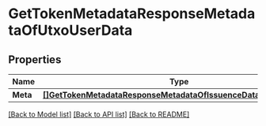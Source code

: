 # GetTokenMetadataResponseMetadataOfUtxoUserData

## Properties
Name | Type | Description | Notes
------------ | ------------- | ------------- | -------------
**Meta** | [**[]GetTokenMetadataResponseMetadataOfIssuenceDataUserDataMeta**](getTokenMetadataResponse_metadataOfIssuence_data_userData_meta.md) |  | [optional] 

[[Back to Model list]](../README.md#documentation-for-models) [[Back to API list]](../README.md#documentation-for-api-endpoints) [[Back to README]](../README.md)


